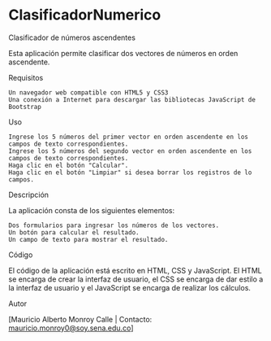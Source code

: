 # ClasificadorNumerico
Clasificador de números ascendentes

Esta aplicación permite clasificar dos vectores de números en orden ascendente.

Requisitos

    Un navegador web compatible con HTML5 y CSS3
    Una conexión a Internet para descargar las bibliotecas JavaScript de Bootstrap

Uso

    Ingrese los 5 números del primer vector en orden ascendente en los campos de texto correspondientes.
    Ingrese los 5 números del segundo vector en orden ascendente en los campos de texto correspondientes.
    Haga clic en el botón "Calcular".
    Haga clic en el botón "Limpiar" si desea borrar los registros de lo campos.

Descripción

La aplicación consta de los siguientes elementos:

    Dos formularios para ingresar los números de los vectores.
    Un botón para calcular el resultado.
    Un campo de texto para mostrar el resultado.

Código

El código de la aplicación está escrito en HTML, CSS y JavaScript. El HTML se encarga de crear la interfaz de usuario, el CSS se encarga de dar estilo a la interfaz de usuario y el JavaScript se encarga de realizar los cálculos.

Autor

[Mauricio Alberto Monroy Calle | Contacto: mauricio.monroy0@soy.sena.edu.co]
